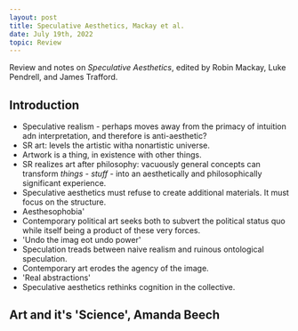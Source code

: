 ```yaml
---
layout: post
title: Speculative Aesthetics, Mackay et al.
date: July 19th, 2022
topic: Review
---
```


Review and notes on *Speculative Aesthetics*, edited by Robin Mackay, Luke Pendrell, and James Trafford.

## Introduction
- Speculative realism - perhaps moves away from the primacy of intuition adn interpretation, and therefore is anti-aesthetic?
- SR art: levels the artistic witha  nonartistic universe. 
- Artwork is a thing, in existence with other things. 
- SR realizes art after philosophy: vacuously general concepts can transform *things* - *stuff* - into an aesthetically and philosophically significant experience.
- Speculative aesthetics must refuse to create additional materials. It must focus on the structure.
- Aesthesophobia'
- Contemporary political art seeks both to subvert the political status quo while itself being a product of these very forces.
- 'Undo the imag eot undo power'
- Speculation treads between naive realism and ruinous ontological speculation.
- Contemporary art erodes the agency of the image.
- 'Real abstractions'
- Speculative aesthetics rethinks cognition in the collective.

## Art and it's 'Science', Amanda Beech
